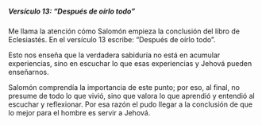 ##### Versículo 13: “Después de oírlo todo”
Me llama la atención cómo Salomón empieza la conclusión del libro de Eclesiastés. En el versículo 13 escribe: “Después de oírlo todo”.

Esto nos enseña que la verdadera sabiduría no está en acumular experiencias, sino en escuchar lo que esas experiencias y Jehová pueden enseñarnos.

Salomón comprendía la importancia de este punto; por eso, al final, no presume de todo lo que vivió, sino que valora lo que aprendió y entendió al escuchar y reflexionar. Por esa razón el pudo llegar a la conclusión de que lo mejor para el hombre es servir a Jehová.